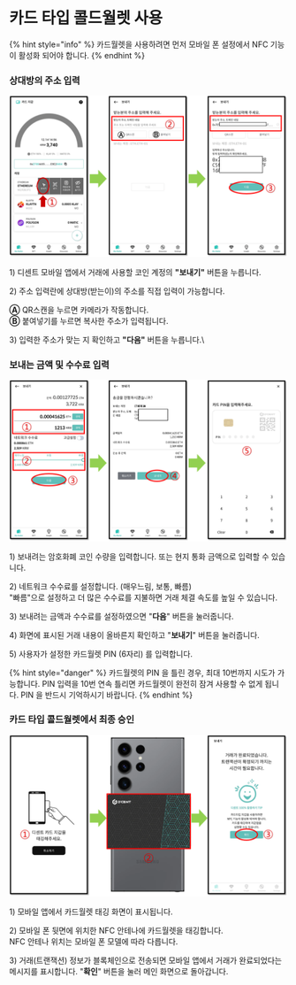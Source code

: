 # 카드 타입 콜드월렛 사용

{% hint style="info" %}
카드월렛을 사용하려면 먼저 모바일 폰 설정에서 NFC 기능이 활성화 되어야 합니다. &#x20;
{% endhint %}

### 상대방의 주소 입력

<div align="left">

<img src="../../.gitbook/assets/카드지갑-01.png" alt="">

</div>

1\) 디센트 모바일 앱에서 거래에 사용할 코인 계정의 **"보내기"** 버튼을 누릅니다.

2\) 주소 입력란에 상대방(받는이)의 주소를 직접 입력이 가능합니다.

&#x20;   **Ⓐ** QR스캔을 누르면 카메라가 작동합니다.\
&#x20;   **Ⓑ** 붙여넣기를 누르면 복사한 주소가 입력됩니다.

3\) 입력한 주소가 맞는 지 확인하고 **"다음"** 버튼을 누릅니다.\


### 보내는 금액 및 수수료 입력

<div align="left">

<img src="../../.gitbook/assets/카드지갑-02 (1).png" alt="">

</div>

1\) 보내려는 암호화폐 코인 수량을 입력합니다.  또는 현지 통화 금액으로 입력할 수 있습니다.

2\) 네트워크 수수료를 설정합니다. (매우느림, 보통, 빠름)\
&#x20;   "빠름"으로 설정하고 더 많은 수수료를 지불하면 거래 체결 속도를 높일 수 있습니다.

3\) 보내려는 금액과 수수료를 설정하였으면 "**다음**" 버튼을 눌러줍니다.&#x20;

4\) 화면에 표시된 거래 내용이 올바른지 확인하고 "**보내기**" 버튼을 눌러줍니다.

5\) 사용자가 설정한 카드월렛 PIN (6자리) 를 입력합니다.

{% hint style="danger" %}
카드월렛의 PIN 을 틀린 경우, 최대 10번까지 시도가 가능합니다. PIN 입력을 10번 연속 틀리면 카드월렛이 완전히 잠겨 사용할 수 없게 됩니다. PIN 을 반드시 기억하시기 바랍니다.
{% endhint %}

### 카드 타입 콜드월렛에서 최종 승인

<div align="left">

<img src="../../.gitbook/assets/카드지갑-03.png" alt="">

</div>

1\) 모바일 앱에서 카드월렛 태깅 화면이 표시됩니다.

2\) 모바일 폰 뒷면에 위치한 NFC 안테나에 카드월렛을 태깅합니다.\
&#x20;    NFC 안테나 위치는 모바일 폰 모델에 따라 다릅니다.

3\) 거래(트랜잭션) 정보가 블록체인으로 전송되면 모바일 앱에서 거래가 완료되었다는 메시지를 표시합니다. "**확인**" 버튼을 눌러 메인 화면으로 돌아갑니다.
